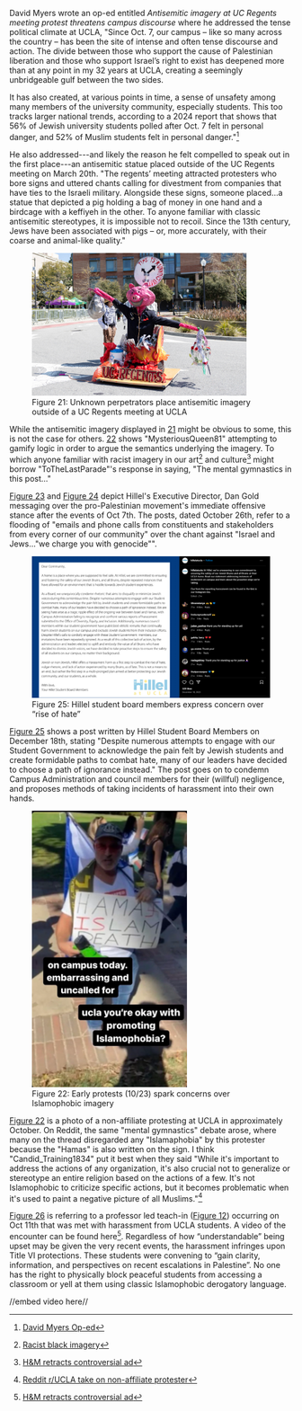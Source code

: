 
David Myers wrote an op-ed entitled *Antisemitic imagery at UC Regents meeting protest threatens campus discourse* where he addressed the tense political climate at UCLA, "Since Oct. 7, our campus – like so many across the country – 
has been the site of intense and often tense discourse and action. The divide between those who support the cause of Palestinian liberation and 
those who support Israel’s right to exist has deepened more than at any point in my 32 years at UCLA, creating a seemingly unbridgeable gulf between the two sides.

It has also created, at various points in time, a sense of unsafety among many members of the university community, especially students. This too tracks larger national trends, according to a 2024 report that shows that 56% of Jewish 
university students polled after Oct. 7 felt in personal danger, and 52% of Muslim students felt in personal danger."[^58]



He also addressed---and likely the reason he felt compelled to speak out in the first place---an antisemitic statue placed outside of the UC Regents meeting on March 20th. "The regents’ meeting attracted protesters who bore signs and uttered chants 
calling for divestment from companies that have ties to the Israeli military. Alongside these signs, someone placed...a statue that depicted a pig holding a bag of money in one hand and a birdcage with a keffiyeh in the other. To anyone familiar 
with classic antisemitic stereotypes, it is impossible not to recoil. Since the 13th century, Jews have 
been associated with pigs – or, more accurately, with their coarse and animal-like quality."

<figure id="fig:regents-antisemitic-pig">
  <a href="https://dailybruin.com/2024/04/02/op-ed-antisemitic-imagery-at-uc-regents-meeting-protest-threatens-campus-discourse">
    <img src="/images/2024-05-20/early-messaging/uc-regents-pig.jpg" 
     alt="Unknown perpetrators place antisemitic imagery outside of a UC Regents meeting at UCLA" style="width: 90%; height: auto;">
  </a>
  <figcaption>
    Figure 21: Unknown perpetrators place antisemitic imagery outside of a UC Regents meeting at UCLA
  </figcaption>
</figure>

While the antisemitic imagery displayed in [21](##fig:regents-antisemitic-pig) might be obvious to some, this is not the case for others. [22](##fig:reddit-regents-pig) shows "MysteriousQueen81" attempting to gamify logic in order to argue the
semantics underlying the imagery. To which anyone familiar with racist imagery in our art[^56] and culture[^57] might borrow "ToTheLastParade"'s response in saying, "The mental gymnastics in this post..."

[Figure 23](##fig:Hillel-oct-concern-1) and [Figure 24](##fig:hillel-oct-concern-2) depict Hillel's Executive Director, Dan Gold messaging over the pro-Palestinian movement's immediate offensive stance after the events of Oct 7th. The posts, 
dated October 26th, refer to a flooding of "emails and phone calls from constituents and stakeholders from every corner of our community" over the chant against "Israel and Jews..."we charge you with genocide"". 

<figure id="fig:hillel-dec-letter">
  <a href="https://www.instagram.com/p/C1BN9tHr054/?hl=en">
    <img src="/images/2024-05-20/early-messaging/early-grievence-letter-hillel.png" 
     alt="Hillel student board members express concern over “rise of hate”" style="width: 100%; height: auto;">
  </a>
  <figcaption>
    Figure 25: Hillel student board members express concern over “rise of hate”
  </figcaption>
</figure>

[Figure 25](##fig:hillel-dec-letter) shows a post written by Hillel Student Board Members on December 18th, stating "Despite numerous attempts to engage with our Student Government to acknowledge the pain felt by Jewish students and create formidable paths to combat hate, many of our 
leaders have decided to choose a path of ignorance instead." The post goes on to condemn Campus Administration and council members for their (willful) negligence, and proposes methods of taking incidents of harassment into their own hands. 

<figure id="fig:reddit-hamas-islam-death">
  <a href="https://www.reddit.com/r/ucla/comments/17k6sx8/islamophobes_on_campus/">
    <img src="/images/2024-05-20/early-messaging/islamophobes-on-campus.webp" 
     alt="Early protests (10/23) spark concerns over Islamophobic imagery" style="width: 65%; height: auto;">
  </a>
  <figcaption>
    Figure 22: Early protests (10/23) spark concerns over Islamophobic imagery
  </figcaption>
</figure>

[Figure 22](##fig:reddit-hamas-islam-death) is a photo of a non-affiliate protesting at UCLA in approximately October. On Reddit, the same "mental gymnastics" debate arose, where many on the thread disregarded any "Islamaphobia" by this protester
because the "Hamas" is also written on the sign. I think "Candid_Training1834" put it best when they said "While it's important to address the actions of any organization, it's also crucial not to generalize or stereotype an entire religion
based on the actions of a few. It's not Islamophobic to criticize specific actions, but it becomes problematic when it's used to paint a negative picture of all Muslims."[^59]


[Figure 26](##fig:SJP-teach-in-harassment) is referring to a professor led teach-in ([Figure 12](##fig:sjp-insta-teach-in)) occurring on Oct 11th that was met with harassment from UCLA students. A video of the encounter can be found here[^57]. 
Regardless of how “understandable” being upset may be given the very recent events, the harassment infringes upon Title VI protections. These students were convening to “gain clarity, information, and perspectives on recent escalations in 
Palestine”. No one has the right to physically block peaceful students from accessing a classroom or yell at them using classic Islamophobic derogatory language. 

//embed video here//

[^56]:[Racist black imagery](https://www.slj.com/story/The-problem-with-picture-book-monkeys-racist-imagery-libraries)
[^57]:[H&M retracts controversial ad](https://www.theguardian.com/fashion/2018/jan/08/h-and-m-apologises-over-image-of-black-child-in-monkey-hoodie)
[^57]:[SJP harassment encounter](https://www.instagram.com/p/CyTYyrwrue7/?hl=en&img_index=6)
[^58]:[David Myers Op-ed](https://dailybruin.com/2024/04/02/op-ed-antisemitic-imagery-at-uc-regents-meeting-protest-threatens-campus-discourse)
[^59]:[Reddit r/UCLA take on non-affiliate protester](https://www.reddit.com/r/ucla/comments/17k6sx8/islamophobes_on_campus/)



